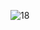 ![18](https://github.com/NairaAndrade99/EstruturaDados/assets/101153757/661a1f8e-4592-490b-84e0-9814d1654629)
